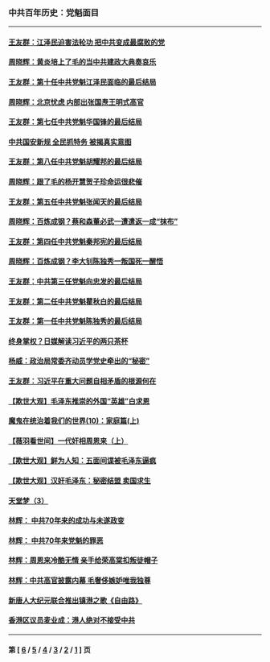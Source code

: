 ### 中共百年历史：党魁面目
---
#### [王友群：江泽民迫害法轮功 把中共变成最腐败的党](../../pages/nf1176107/n12947347.md?05260430) 
#### [周晓辉：黄炎培上了毛的当中共建政大典奏哀乐](../../pages/nf1176107/n12942780.md?05260430) 
#### [王友群：第十任中共党魁江泽民面临的最后结局](../../pages/nf1176107/n12933748.md?05260430) 
#### [周晓辉：北京忧虑 内部出张国焘王明式高官](../../pages/nf1176107/n12931709.md?05260430) 
#### [王友群：第七任中共党魁华国锋的最后结局](../../pages/nf1176107/n12918457.md?05260430) 
#### [中共国安新规 全民抓特务 被揭真实意图](../../pages/nf1176107/n12911615.md?05260430) 
#### [王友群：第八任中共党魁胡耀邦的最后结局](../../pages/nf1176107/n12902918.md?05260430) 
#### [周晓辉：跟了毛的杨开慧贺子珍命运很悲催](../../pages/nf1176107/n12877804.md?05260430) 
#### [王友群：第五任中共党魁张闻天的最后结局](../../pages/nf1176107/n12865420.md?05260430) 
#### [周晓辉：百炼成钢？蔡和森董必武一遭遣返一成“抹布”](../../pages/nf1176107/n12854806.md?05260430) 
#### [王友群：第四任中共党魁秦邦宪的最后结局](../../pages/nf1176107/n12855290.md?05260430) 
#### [周晓辉：百炼成钢？李大钊陈独秀一叛国死一醒悟](../../pages/nf1176107/n12847981.md?05260430) 
#### [王友群：中共第三任党魁向忠发的最后结局](../../pages/nf1176107/n12840390.md?05260430) 
#### [王友群：第二任中共党魁瞿秋白的最后结局](../../pages/nf1176107/n12824710.md?05260430) 
#### [王友群：第一任中共党魁陈独秀的最后结局](../../pages/nf1176107/n12809869.md?05260430) 
#### [终身掌权？日媒解读习近平的两只茶杯](../../pages/nf1176107/n12805064.md?05260430) 
#### [杨威：政治局常委齐动员学党史牵出的“秘密”](../../pages/nf1176107/n12764642.md?05260430) 
#### [王友群：习近平在重大问题自相矛盾的根源何在](../../pages/nf1176107/n12499563.md?05260430) 
#### [【欺世大观】毛泽东推崇的外国“英雄”白求恩](../../pages/nf1176107/n12362005.md?05260430) 
#### [魔鬼在统治着我们的世界(10)：家庭篇(上)](../../pages/nf1176107/n10435448.md?05260430) 
#### [【薇羽看世间】一代奸相周恩来（上）](../../pages/nf1176107/n12401109.md?05260430) 
#### [【欺世大观】鲜为人知：五面间谍被毛泽东逼疯](../../pages/nf1176107/n12358513.md?05260430) 
#### [【欺世大观】汉奸毛泽东：秘密结盟 卖国求生](../../pages/nf1176107/n12356888.md?05260430) 
#### [天堂梦（3）](../../pages/nf1176107/n11798321.md?05260430) 
#### [林辉： 中共70年来的成功与未遂政变](../../pages/nf1176107/n11559430.md?05260430) 
#### [林辉： 中共70年来党魁的罪恶](../../pages/nf1176107/n11555284.md?05260430) 
#### [林辉：周恩来冷酷无情 亲手给荣高棠扣叛徒帽子](../../pages/nf1176107/n11428903.md?05260430) 
#### [林辉：中共高官披露内幕 毛奢侈嫉妒唯我独尊](../../pages/nf1176107/n11403595.md?05260430) 
#### [新唐人大纪元联合推出镇港之歌《自由路》](../../pages/nf1176107/n11358327.md?05260430) 
#### [香港区议员麦业成：港人绝对不接受中共](../../pages/nf1176107/n11357422.md?05260430) 

---
#### 第 [ [6](./6.md?05260430) / [5](./5.md?05260430) / [4](./4.md?05260430) / [3](./3.md?05260430) / [2](./2.md?05260430) / [1](./1.md?05260430) ] 页
